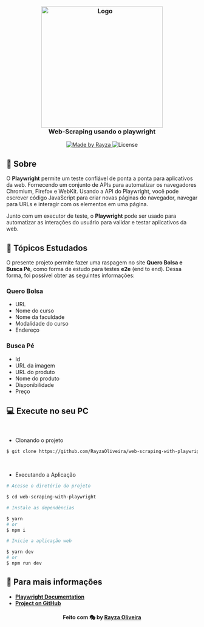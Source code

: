 
<h3 align="center">
    <img alt="Logo" title="#logo" width="320px" src="https://firebasestorage.googleapis.com/v0/b/resume-7d906.appspot.com/o/play-removebg-preview.png?alt=media&token=3389bfa0-1026-4411-afc1-8573aa06af67"/>
    <br />
    <b>Web-Scraping usando o playwright </b>
    <br />
</h3>
<p align="center">
  <a href="https://www.linkedin.com/in/rayza-oliveira-costa-482658129/">
    <img alt="Made by Rayza" src="https://img.shields.io/badge/made%20by-Rayza%20Oliveira-red">
  </a>
  <img alt="License" src="https://img.shields.io/badge/licence-MIT-red">
</p>

## :bookmark: Sobre

O <strong>Playwright</strong> permite um teste confiável de ponta a ponta para aplicativos da web. Fornecendo um conjunto de APIs para automatizar os navegadores Chromium, Firefox e WebKit. Usando a API do Playwright, você pode escrever código JavaScript para criar novas páginas do navegador, navegar para URLs e interagir com os elementos em uma página.

Junto com um executor de teste, o <strong>Playwright</strong> pode ser usado para automatizar as interações do usuário para validar e testar aplicativos da web. 

## 📌 Tópicos Estudados

O presente projeto permite fazer uma raspagem no site <strong>Quero Bolsa e Busca Pé</strong>, como forma de estudo para testes <strong>e2e</strong> (end to end). 
Dessa forma, foi possível obter as seguintes informações: 

### Quero Bolsa  

- URL
- Nome do curso
- Nome da faculdade 
- Modalidade do curso
- Endereço

### Busca Pé

- Id
- URL da imagem
- URL do produto
- Nome do produto
- Disponibilidade 
- Preço

## :computer: Execute no seu PC 
<br/>

-  Clonando o projeto

```sh
$ git clone https://github.com/RayzaOliveira/web-scraping-with-playwright
```
<br />

-  Executando a Aplicação

```sh
# Acesse o diretório do projeto

$ cd web-scraping-with-playwright

# Instale as dependências

$ yarn
# or
$ npm i

# Inicie a aplicação web

$ yarn dev
# or
$ npm run dev
```

## :rocket: Para mais informações


- **[Playwright Documentation](https://playwright.dev/docs/intro)**
- **[Project on GitHub](https://github.com/microsoft/playwright)**


<h4 align="center">
    Feito com 🎭 by <a href="https://www.linkedin.com/in/rayza-oliveira-costa-482658129/" target="_blank">Rayza Oliveira</a>
</h4>
<!-- 
